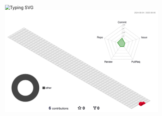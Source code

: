 ![Typing SVG](https://readme-typing-svg.demolab.com/?lines=Hello+World+！;)                  
          
![Personal 3D Metrics](./profile-3d-contrib/profile-gitblock.svg )          


     

    


